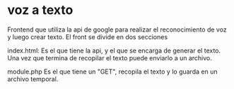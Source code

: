# voz a texto

Frontend que utiliza la api de google para realizar el reconocimiento de voz y luego crear texto.
El front se divide en dos secciones

index.html:
  Es el que tiene la api, y el que se encarga de generar el texto. Una vez que termina de recopilar el texto puede enviarlo a un archivo.


module.php 
  Es el que tiene un "GET",  recopila el texto y lo guarda en un archivo temporal.

